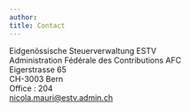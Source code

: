 ```yaml
---
author: 
title: Contact
---
```


Eidgenössische Steuerverwaltung ESTV \
Administration Fédérale des Contributions AFC\
Eigerstrasse 65 \
CH-3003 Bern\
Office : 204\
[nicola.mauri@estv.admin.ch](mailto:nicola.mauri@estv.admin.ch)
